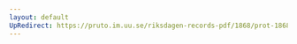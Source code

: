 ```yaml
---
layout: default
UpRedirect: https://pruto.im.uu.se/riksdagen-records-pdf/1868/prot-1868--fk--422/prot-1868--fk--422_040.pdf
---
```


